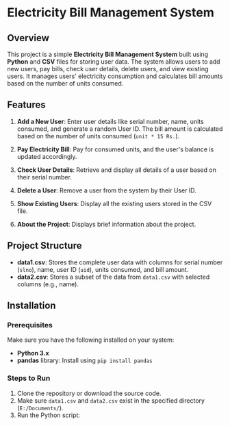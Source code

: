 # Electricity Bill Management System

## Overview

This project is a simple **Electricity Bill Management System** built using **Python** and **CSV** files for storing user data. The system allows users to add new users, pay bills, check user details, delete users, and view existing users. It manages users' electricity consumption and calculates bill amounts based on the number of units consumed.

## Features

1. **Add a New User**: Enter user details like serial number, name, units consumed, and generate a random User ID. The bill amount is calculated based on the number of units consumed (`unit * 15 Rs.`).
   
2. **Pay Electricity Bill**: Pay for consumed units, and the user's balance is updated accordingly.

3. **Check User Details**: Retrieve and display all details of a user based on their serial number.

4. **Delete a User**: Remove a user from the system by their User ID.

5. **Show Existing Users**: Display all the existing users stored in the CSV file.

6. **About the Project**: Displays brief information about the project.

## Project Structure

- **data1.csv**: Stores the complete user data with columns for serial number (`slno`), name, user ID (`uid`), units consumed, and bill amount.
- **data2.csv**: Stores a subset of the data from `data1.csv` with selected columns (e.g., name).

## Installation

### Prerequisites

Make sure you have the following installed on your system:

- **Python 3.x**
- **pandas** library: Install using `pip install pandas`

### Steps to Run

1. Clone the repository or download the source code.
2. Make sure `data1.csv` and `data2.csv` exist in the specified directory (`E:/Documents/`).
3. Run the Python script:


